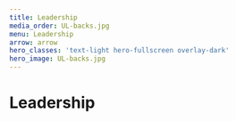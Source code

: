 ```yaml
---
title: Leadership
media_order: UL-backs.jpg
menu: Leadership
arrow: arrow
hero_classes: 'text-light hero-fullscreen overlay-dark'
hero_image: UL-backs.jpg
---
```


# **Leadership**
